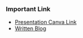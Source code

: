 ### Important Link
- [Presentation Canva Link](https://www.canva.com/design/DAFi8nXNANo/u5CtZuVODs-9Ge3oHEr6kw/edit?utm_content=DAFi8nXNANo&utm_campaign=designshare&utm_medium=link2&utm_source=sharebutton)
- [Written Blog](https://abrasive-boat-cf1.notion.site/Simple-Compiler-design-with-code-for-IhLang-fff96c28197646cd97e16bd9782ce0d5)